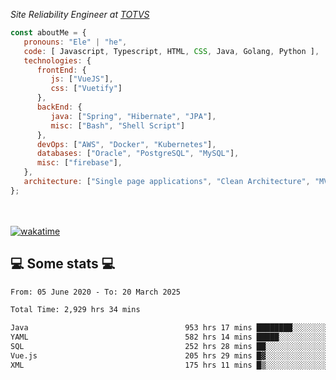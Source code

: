 <p><em>Site Reliability Engineer at <a href="https://www.totvs.com/">TOTVS</a></br>
</em></p>


```javascript
const aboutMe = {
   pronouns: "Ele" | "he",
   code: [ Javascript, Typescript, HTML, CSS, Java, Golang, Python ],
   technologies: {
      frontEnd: {
         js: ["VueJS"],
         css: ["Vuetify"]
      },
      backEnd: {
         java: ["Spring", "Hibernate", "JPA"],
         misc: ["Bash", "Shell Script"]
      },
      devOps: ["AWS", "Docker", "Kubernetes"],
      databases: ["Oracle", "PostgreSQL", "MySQL"],
      misc: ["firebase"],
   },
   architecture: ["Single page applications", "Clean Architecture", "MVC", "Microservices"],
};
```
</br></br>
[![wakatime](https://wakatime.com/badge/user/a3a8ed06-d304-4d6b-bc86-4adc418cdea7.svg)](https://wakatime.com/@a3a8ed06-d304-4d6b-bc86-4adc418cdea7)
<h2>💻 Some stats 💻</h2>

<!--START_SECTION:waka-->

```txt
From: 05 June 2020 - To: 20 March 2025

Total Time: 2,929 hrs 34 mins

Java                                   953 hrs 17 mins ████████░░░░░░░░░░░░░░░░░   32.54 %
YAML                                   582 hrs 14 mins █████░░░░░░░░░░░░░░░░░░░░   19.87 %
SQL                                    252 hrs 28 mins ██░░░░░░░░░░░░░░░░░░░░░░░   08.62 %
Vue.js                                 205 hrs 29 mins █▓░░░░░░░░░░░░░░░░░░░░░░░   07.01 %
XML                                    175 hrs 11 mins █▒░░░░░░░░░░░░░░░░░░░░░░░   05.98 %
```

<!--END_SECTION:waka-->
